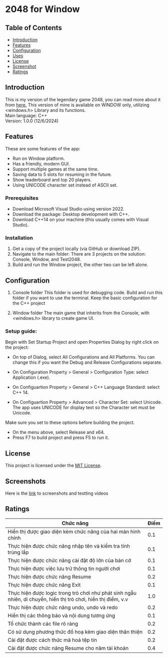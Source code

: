 # 2048 for Window

## Table of Contents
- [Introduction](#introduction)
- [Features](#features)
- [Configuration](#configuration)
- [Uses](#uses)
- [License](#license)
- [Screenshot](#screenshots)
- [Ratings](#ratings)

## Introduction

This is my version of the legendary game 2048, you can read more about it from [here.](https://en.wikipedia.org/wiki/2048_(video_game))  
This version of mine is available on WINDOW only, utilizing <windows.h> Library and its functions.  
Main language: C++  
Version: 1.0.0 (12/6/2024)  

## Features
These are some features of the app:
- Run on Window platform.
- Has a friendly, modern GUI.
- Support multiple games at the same time.
- Saving data to 5 slots for resuming in the future.
- Show leaderboard and top 20 players.
- Using UNICODE character set instead of ASCII set.

### Prerequisites
- Download Microsoft Visual Studio using version 2022.
- Download the package: Desktop development with C++.
- Download C++14 on your machine (this usually comes with Visual Studio).
  
### Installation
1. Get a copy of the project locally (via GitHub or download ZIP).
2. Navigate to the main folder: There are 3 projects on the solution: Console, Window, and Test2048.
3. Build and run the Window project, the other two can be left alone.

## Configuration
1. Console folder
This folder is used for debugging code.
Build and run this folder if you want to use the terminal.
Keep the basic configuration for the C++ project

2. Window folder
The main game that inherits from the Console, with <windows.h> library to create game UI.

### Setup guide: 
Begin with Set Startup Project and open Properties Dialog by right click on the project:

- On top of Dialog, select All Configurations and All Platforms.
You can change this if you want the Debug and Release Configurations separate.

- On Configuration Property > General > Configuration Type: select Application (.exe).

- On Configuartion Property > General > C++ Language Standard: select C++ 14.

- On Configuartion Property > Advanced > Character Set: select Unicode.
The app uses UNICODE for display text so the Character set must be Unicode.

Make sure you set to these options before building the project.
- On the menu above, select Release and x64.
- Press F7 to build project and press F5 to run it.

## License
This project is licensed under the [MIT License](LICENSE).

## Screenshots
Here is the [link](https://drive.google.com/drive/folders/1-LT1vTy5leWVvDbmZCV2kdO8woZh3bEi)
to screenshots and testting videos

## Ratings

| Chức năng                                                                                 | Điểm |
|-------------------------------------------------------------------------------------------|------|
| Hiển thị được giao diện kèm chức năng của hai màn hình chính                               | 0.1  |
| Thực hiện được chức năng nhập tên và kiểm tra tính trùng lắp                              | 0.1  |
| Thực hiện được chức năng cài đặt độ lớn của bàn cờ                                        | 0.1  |
| Thực hiện được việc lưu trữ thông tin người chơi                                          | 0.1  |
| Thực hiện được chức năng Resume                                                           | 0.2  |
| Thực hiện được chức năng Exit                                                             | 0.1  |
| Thực hiện được logic trong trò chơi như phát sinh ngẫu nhiên, di chuyển, hiển thị trò chơi, hiển thị điểm, v.v | 1.0  |
| Thực hiện được chức năng undo, undo và redo                                               | 0.2  |
| Hiển thị các thông báo và nội dung tương ứng                                              | 0.1  |
| Tổ chức thành các file rõ ràng                                                            | 0.2  |
| Có sử dụng phương thức đồ hoạ kèm giao diện thân thiện                                    | 0.2  |
| Cài đặt được cách thức mã hoá tệp tin                                                     | 0.2  |
| Cài đặt được chức năng Resume cho năm tài khoản                                           | 0.4  |
